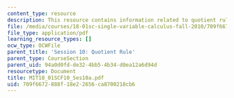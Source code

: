 ```yaml
---
content_type: resource
description: This resource contains information related to quotient rule.
file: /media/courses/18-01sc-single-variable-calculus-fall-2010/709f6672888f18e22656ca8700218cb6_MIT18_01SCF10_Ses10a.pdf
file_type: application/pdf
learning_resource_types: []
ocw_type: OCWFile
parent_title: 'Session 10: Quotient Rule'
parent_type: CourseSection
parent_uid: 94a0d0fd-de32-4bb5-4b34-d0ea12a6d94d
resourcetype: Document
title: MIT18_01SCF10_Ses10a.pdf
uid: 709f6672-888f-18e2-2656-ca8700218cb6
---
```

